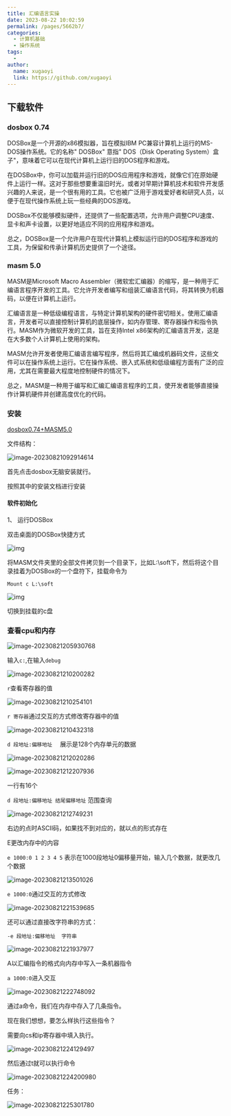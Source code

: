 ```yaml
---
title: 汇编语言实操
date: 2023-08-22 10:02:59
permalink: /pages/5662b7/
categories:
  - 计算机基础
  - 操作系统
tags:
  - 
author: 
  name: xugaoyi
  link: https://github.com/xugaoyi
---
```

## 下载软件

### dosbox 0.74

DOSBox是一个开源的x86模拟器，旨在模拟IBM PC兼容计算机上运行的MS-DOS操作系统。它的名称" DOSBox" 意指" DOS（Disk Operating System）盒子"，意味着它可以在现代计算机上运行旧的DOS程序和游戏。

在DOSBox中，你可以加载并运行旧的DOS应用程序和游戏，就像它们在原始硬件上运行一样。这对于那些想要重温旧时光，或者对早期计算机技术和软件开发感兴趣的人来说，是一个很有用的工具。它也被广泛用于游戏爱好者和研究人员，以便于在现代操作系统上玩一些经典的DOS游戏。

DOSBox不仅能够模拟硬件，还提供了一些配置选项，允许用户调整CPU速度、显卡和声卡设置，以更好地适应不同的应用程序和游戏。

总之，DOSBox是一个允许用户在现代计算机上模拟运行旧的DOS程序和游戏的工具，为保留和传承计算机历史提供了一个途径。





### masm 5.0


MASM是Microsoft Macro Assembler（微软宏汇编器）的缩写，是一种用于汇编语言程序开发的工具。它允许开发者编写和组装汇编语言代码，将其转换为机器码，以便在计算机上运行。

汇编语言是一种低级编程语言，与特定计算机架构的硬件密切相关。使用汇编语言，开发者可以直接控制计算机的底层操作，如内存管理、寄存器操作和指令执行。MASM作为微软开发的工具，旨在支持Intel x86架构的汇编语言开发，这是在大多数个人计算机上使用的架构。

MASM允许开发者使用汇编语言编写程序，然后将其汇编成机器码文件，这些文件可以在操作系统上运行。它在操作系统、嵌入式系统和低级编程方面有广泛的应用，尤其在需要最大程度地控制硬件的情况下。

总之，MASM是一种用于编写和汇编汇编语言程序的工具，使开发者能够直接操作计算机硬件并创建高度优化的代码。

### 安装

[dosbox0.74+MASM5.0](http://other-file-manager.oss-cn-hangzhou.aliyuncs.com/xiaohongshu/20230821092824_dosbox0.74+MASM5.0.zip)

文件结构：

![image-20230821092914614](https://2290653824-github-io.oss-cn-hangzhou.aliyuncs.com/image-20230821092914614.png)

首先点击dosbox无脑安装就行。

按照其中的安装文档进行安装

#### 软件初始化

1、 运行DOSBox

双击桌面的DOSBox快捷方式

![img](https://2290653824-github-io.oss-cn-hangzhou.aliyuncs.com/wps1.jpg) 

将MASM文件夹里的全部文件拷贝到一个目录下，比如L:\soft下，然后将这个目录挂着为DOSBox的一个盘符下，挂载命令为

`Mount c L:\soft`

![img](https://2290653824-github-io.oss-cn-hangzhou.aliyuncs.com/wps2.jpg) 

切换到挂载的c盘



### 查看cpu和内存

![image-20230821205930768](https://2290653824-github-io.oss-cn-hangzhou.aliyuncs.com/image-20230821205930768.png)

输入`c:`,在输入`debug`

![image-20230821210200282](https://2290653824-github-io.oss-cn-hangzhou.aliyuncs.com/image-20230821210200282.png)



`r`查看寄存器的值

![image-20230821210254101](https://2290653824-github-io.oss-cn-hangzhou.aliyuncs.com/image-20230821210254101.png)

`r 寄存器`通过交互的方式修改寄存器中的值

![image-20230821210432318](https://2290653824-github-io.oss-cn-hangzhou.aliyuncs.com/image-20230821210432318.png)

`d 段地址:偏移地址  `      展示是128个内存单元的数据

![image-20230821212020286](https://2290653824-github-io.oss-cn-hangzhou.aliyuncs.com/image-20230821212020286.png)

![image-20230821212207936](https://2290653824-github-io.oss-cn-hangzhou.aliyuncs.com/image-20230821212207936.png)



一行有16个

`d 段地址:偏移地址 结尾偏移地址` 范围查询

![image-20230821212749231](https://2290653824-github-io.oss-cn-hangzhou.aliyuncs.com/image-20230821212749231.png)

右边的点时ASCII码，如果找不到对应的，就以点的形式存在





E更改内存中的内容

`e 1000:0 1 2 3 4 5`  表示在1000段地址0偏移量开始，输入几个数据，就更改几个数据

![image-20230821213501026](https://2290653824-github-io.oss-cn-hangzhou.aliyuncs.com/image-20230821213501026.png)



`e 1000:0`通过交互的方式修改

![image-20230821221539685](https://2290653824-github-io.oss-cn-hangzhou.aliyuncs.com/image-20230821221539685.png)



还可以通过直接改字符串的方式：

`-e 段地址:偏移地址  字符串`

![image-20230821221937977](https://2290653824-github-io.oss-cn-hangzhou.aliyuncs.com/image-20230821221937977.png)



A以汇编指令的格式向内存中写入一条机器指令

`a 1000:0`进入交互

![image-20230821222748092](https://2290653824-github-io.oss-cn-hangzhou.aliyuncs.com/image-20230821222748092.png)

通过a命令，我们在内存中存入了几条指令。

现在我们想想，要怎么样执行这些指令？

需要向cs和ip寄存器中填入执行。

![image-20230821224129497](https://2290653824-github-io.oss-cn-hangzhou.aliyuncs.com/image-20230821224129497.png)

然后通过t就可以执行命令

![image-20230821224200980](https://2290653824-github-io.oss-cn-hangzhou.aliyuncs.com/image-20230821224200980.png)





任务：

![image-20230821225301780](https://2290653824-github-io.oss-cn-hangzhou.aliyuncs.com/image-20230821225301780.png)
